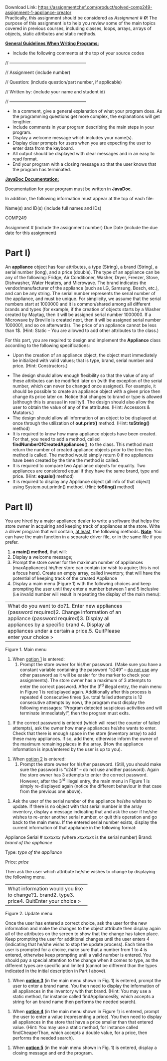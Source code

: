 Download Link: https://assignmentchef.com/product/solved-comp249-assignment-1-appliance-creator
<br>
Practically, this assignment should be considered as <em>Assignment # <strong>0</strong></em>! The purpose of this assignment is to help you review some of the main topics covered in previous courses, including classes, loops, arrays, arrays of objects, static attributes and static methods.

<strong> </strong>

<strong><u>General Guidelines When Writing Programs:</u></strong><strong>  </strong>

<ul>

 <li>Include the following comments at the top of your source codes</li>

</ul>

// —————————————————–

// Assignment (include number)

// Question: (include question/part number, if applicable)

// Written by: (include your name and student id)

// —————————————————–

<ul>

 <li>In a comment, give a general explanation of what your program does. As the programming questions get more complex, the explanations will get lengthier.</li>

 <li>Include comments in your program describing the main steps in your program.</li>

 <li>Display a welcome message which includes your name(s).</li>

 <li>Display clear prompts for users when you are expecting the user to enter data from the keyboard.</li>

 <li>All output should be displayed with clear messages and in an easy to read format.</li>

 <li>End your program with a closing message so that the user knows that the program has terminated.</li>

</ul>

<strong><u>JavaDoc Documentation:</u></strong>

Documentation for your program must be written in <strong>JavaDoc</strong>.

In addition, the following information must appear at the top of each file:

Name(s) and ID(s) (include full names and IDs)

COMP249

Assignment #     (include the assignment number) Due Date       (include the due date for this assignment)

<h1>Part I)</h1>

An <strong>appliance</strong> object has four attributes, a type (String), a brand (String), a serial number (long), and a price (double). The type of an appliance can be any of the following: Fridge, Air Conditioner, Washer, Dryer, Freezer, Stove, Dishwasher, Water Heaters, and Microwave. The brand indicates the vendor/manufacturer of the appliance (such as LG, Samsung, Bosch, etc.), and can be any string. The serial number represents the serial number of the appliance, and must be unique. For simplicity, we assume that the serial numbers start at 1000000 and it is common/shared among all different brands and types (for example, if the creation of objects starts by a Washer created by Maytag, then it will be assigned serial number 1000000. If a Microwave by Breville is created next, then it will be assigned serial number 1000001, and so on afterwards). The price of an appliance cannot be less than 1$.  (Hint: Static – You are allowed to add other attributes to the class.)

For this part, you are required to design and implement the <strong>Appliance</strong> class according to the following specifications:

<ul>

 <li>Upon the creation of an appliance object, the object must immediately be initialized with valid values; that is type, brand, serial number and price. (Hint: Constructors.)</li>

</ul>




<ul>

 <li>The design should allow enough flexibility so that the value of any of these attributes can be modified later on (with the exception of the serial number, which can never be changed once assigned). For example, it should be possible to create an appliance object with a given price then change its price later on. Notice that changes to brand or type is allowed (although this is unusual in reality!). The design should also allow the user to obtain the value of any of the attributes. (Hint: Accessors &amp; Mutators.)</li>

 <li>The design should allow all information of an object to be displayed at once through the utilization of <strong>out.print()</strong> method. (Hint: <strong>toString() </strong>method)</li>

 <li>It is required to know how many appliance objects have been created. For that, you need to add a method, called <strong>findNumberOfCreatedAppliances</strong>(), to the class. This method must return the number of created appliance objects prior to the time this method is called. The method would simply return 0 if no appliances have been created by the time the method is called.</li>

 <li>It is required to compare two Appliance objects for equality. Two appliances are considered equal if they have the same brand, type and price. (Hint: <strong>equals() </strong>method)</li>

 <li>It is required to display any Appliance object (all info of that object) using System.out.println() method. (Hint: <strong>toSting() </strong>method)</li>

</ul>




<h1>Part II)</h1>

You are hired by a major appliance dealer to write a software that helps the store owner in acquiring and keeping track of appliances at the store. Write a driver program that will contain, <u>at least</u>, the following methods. <strong><u>Note</u></strong>: You can have the main function in a separate driver file, or in the same file if you prefer.




<ol>

 <li><strong>a main() method</strong>, that will:</li>

 <li>Display a welcome message;</li>

 <li>Prompt the store owner for the maximum number of appliances (maxAppliances) his/her store can contain (or wish to aquire; this is not a focus here). Create an empty array, called inventory, that will have the potential of keeping track of the created Appliance</li>

 <li>Display a main menu (Figure 1) with the following choices and keep prompting the user until they enter a number between 1 and 5 inclusive (i.e invalid number will result in repeating the display of the main menu):</li>

</ol>




<table width="387">

 <tbody>

  <tr>

   <td width="387">What do you want to do?1.       Enter new appliances (password required)2.       Change information of an appliance (password required)3.       Display all appliances by a specific brand 4. Display all appliances under a certain a price.5. QuitPlease enter your choice &gt;</td>

  </tr>

 </tbody>

</table>




<sup> </sup>Figure 1. Main <sup> </sup>menu




<ol>

 <li>When <u>option 1</u> is entered:

  <ol>

   <li>Prompt the store owner for his/her password. (Make sure you have a constant variable containing the password “c249” – <u>do not use</u> any other password as it will be easier for the marker to check your assignments). The store owner has a maximum of 3 attempts to enter the correct password. After the 3<sup>rd</sup> illegal entry, the main menu in Figure 1 is redisplayed again. Additionally after this process is repeated 4 consecutive times (i.e. total failed attempts is 12 consecutive attempts by now), the program must display the following messages: “Program detected suspicious activities and will terminate immediately!”, then the program must exits.</li>

  </ol></li>

</ol>




<ol>

 <li>If the correct password is entered (which will reset the counter of failed attempts), ask the owner how many appliances he/she wants to enter. Check that there is enough space in the store (inventory array) to add these many appliances. If so, add them; otherwise inform the owner of the maximum remaining places in the array. (How the appliance information is input/entered by the user is up to you).</li>

</ol>




<ol>

 <li>When <u>option 2</u> is entered:

  <ol>

   <li>Prompt the store owner for his/her password. (Still, you should make sure the password is “c249” – do not use another password). Again the store owner has 3 attempts to enter the correct password. However, after the 3<sup>rd</sup> illegal entry, the main menu in Figure 1 is simply re-displayed again (notice the different behaviour in that case from the previous one above).</li>

  </ol></li>

</ol>




<ol>

 <li>Ask the user of the serial number of the appliance he/she wishes to update. If there is no object with that serial number in the array inventory, display a message indicating that and ask the user if he/she wishes to re-enter another serial number, or quit this operation and go back to the main menu. If the entered serial number exists, display the current information of that appliance in the following format:</li>

</ol>




Appliance Serial # <em>xxxxxxx (</em>where<em> xxxxxxx</em> is the serial number)    Brand: <em>brand of the appliance</em>

Type: <em>type of the appliance</em>

Price: <em>price</em>




Then ask the user which attribute he/she wishes to change by displaying the following menu.

<table width="248">

 <tbody>

  <tr>

   <td width="248">What information would you like to change?1.       brand2.       type3.       price4.       QuitEnter your choice &gt;</td>

  </tr>

 </tbody>

</table>




Figure 2. Update  menu




Once the user has entered a correct choice, ask the user for the new information and make the changes to the object attribute then display again all of the attributes on the screen to show that the change has taken place. Keep prompting the user for additional changes until the user enters 4 (indicating that he/she wishs to stop the update process). Each time the user is prompted for a choice, make sure that a number from 1 to 4 is entered, otherwise keep prompting until a valid number is entered. You should pay a special attention to the change when it comes to type, as the different types are specific and limited (cannot be different than the types indicated in the initial description in Part I above).




<ol>

 <li>When <strong><u>option 3</u></strong> (in the main menu shown in Fig. 1) is entered, prompt the user to enter a brand name. You then need to display the information of all appliances in the inventory with that brand. (Hint: You may use a static method, for instance called findAppliancesBy, which accepts a string for an brand name then performs the needed search).</li>

</ol>




<ol>

 <li>When <strong><u>option 4</u></strong> (in the main menu shown in Figure 1) is entered, prompt the user to enter a value (representing a price). You then need to display all appliances in the store that have a price smaller than that entered value. (Hint: You may use a static method, for instance called findCheaperThan, which accepts a double value, for a price, then performs the needed search).</li>

</ol>




<ol>

 <li>When <strong><u>option 5</u></strong> (in the main menu shown in Fig. 1) is entered, display a closing message and end the program.</li>

</ol>